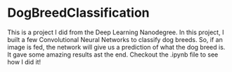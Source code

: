 # DogBreedClassification

This is a project I did from the Deep Learning Nanodegree. In this project, I built a few Convolutional Neural Networks to classify dog breeds. So, if an image is fed, the network will give us a prediction of what the dog breed is. It gave some amazing results ast the end. Checkout the .ipynb file to see how I did it!

